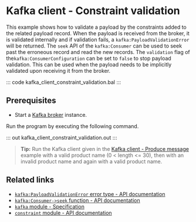 # Kafka client - Constraint validation

This example shows how to validate a payload by the constraints added to the related payload record. When the payload is received from the broker, it is validated internally and if validation fails, a `kafka:PayloadValidationError` will be returned. The `seek` API of the `kafka:Consumer` can be used to seek past the erroneous record and read the new records. The `validation` flag of the`kafka:ConsumerConfiguration` can be set to `false` to stop payload validation. This can be used when the payload needs to be implicitly validated upon receiving it from the broker.

::: code kafka_client_constraint_validation.bal :::

## Prerequisites
- Start a [Kafka broker](https://kafka.apache.org/quickstart) instance.

Run the program by executing the following command.

::: out kafka_client_constraint_validation.out :::

>**Tip:** Run the Kafka client given in the [Kafka client - Produce message](/learn/by-example/kafka-client-produce-message) example with a valid product name (0 < length <= 30), then with an invalid product name and again with a valid product name.

## Related links
- [`kafka:PayloadValidationError` error type - API documentation](https://lib.ballerina.io/ballerinax/kafka/3.4.0/errors#PayloadValidationError)
- [`kafka:Consumer->seek` function - API documentation](https://lib.ballerina.io/ballerinax/kafka/3.4.0/clients/Consumer#seek)
- [`kafka` module - Specification](https://github.com/ballerina-platform/module-ballerinax-kafka/blob/master/docs/spec/spec.md)
- [`constraint` module - API documentation](https://lib.ballerina.io/ballerina/constraint/latest)
